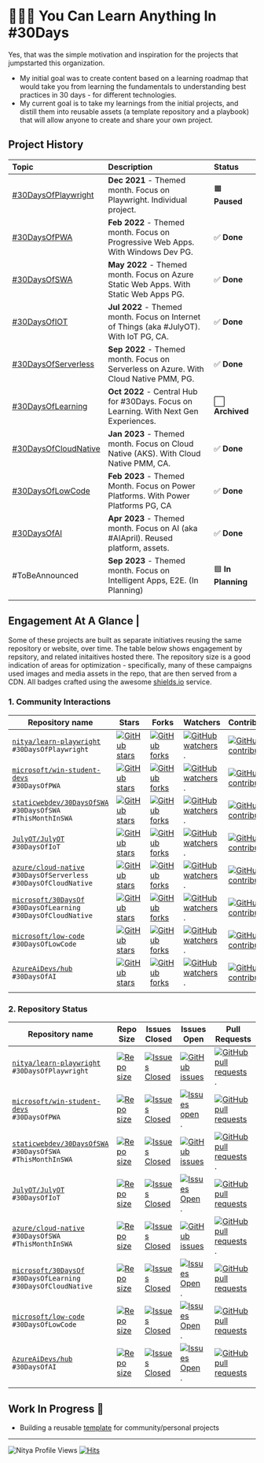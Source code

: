 
# 👩🏽‍💻 You Can Learn Anything In #30Days

Yes, that was the simple motivation and inspiration for the projects that jumpstarted this organization. 
 * My initial goal was to create content based on a learning roadmap that would take you from learning the fundamentals to understanding best practices in 30 days - for different technologies.
 * My current goal is to take my learnings from the initial projects, and distill them into reusable assets (a template repository and a playbook) that will allow anyone to create and share your own project.


## Project History

| Topic | Description | Status | 
|:---|:---|:---|
| [#30DaysOfPlaywright](https://aka.ms/30DaysOf/Playwright) | **Dec 2021** - Themed month. Focus on Playwright. Individual project. |  🟧 **Paused** | 
| [#30DaysOfPWA](https://aka.ms/30DaysOf/PWA) | **Feb 2022** - Themed month. Focus on Progressive Web Apps. With Windows Dev PG. | ✅ **Done** |
| [#30DaysOfSWA](https://aka.ms/30DaysOf/SWA)| **May 2022** - Themed month. Focus on Azure Static Web Apps. With Static Web Apps PG. |✅ **Done** |
| [#30DaysOfIOT](https://julyot.dev)| **Jul 2022** - Themed month. Focus on Internet of Things (aka #JulyOT). With IoT PG, CA. | ✅ **Done** |
| [#30DaysOfServerless](https://aka.ms/serverless-september)| **Sep 2022** - Themed month. Focus on Serverless on Azure. With Cloud Native PMM, PG. |  ✅  **Done** |
| [#30DaysOfLearning](https://github.com/microsoft/30daysof)| **Oct 2022** - Central Hub for #30Days. Focus on Learning. With Next Gen Experiences. |  ⬜ **Archived** |
| [#30DaysOfCloudNative](https://aka.ms/cnny)| **Jan 2023** - Themed month. Focus on Cloud Native (AKS). With Cloud Native PMM, CA. | ✅ **Done** |
| [#30DaysOfLowCode](https://aka.ms/lowcode-february)| **Feb 2023** - Themed Month. Focus on Power Platforms. With Power Platforms PG, CA |  ✅  **Done** |
| [#30DaysOfAI](https://aka.ms/ai-april)| **Apr 2023** - Themed month. Focus on AI (aka #AIApril). Reused platform, assets. | ✅  **Done** |
| #ToBeAnnounced | **Sep 2023** - Themed month. Focus on Intelligent Apps, E2E. (In Planning)  | 🟦  **In Planning** |
| | |


## Engagement At A Glance | 
Some of these projects are built as separate initiatives reusing the same repository or website, over time. The table below shows engagement by repsitory, and related initaitives hosted there. The repository size is a good indication of areas for optimization - specifically, many of these campaigns used images and media assets in the repo, that are then served from a CDN. All badges crafted using the awesome [shields.io](https://shields.io/badges) service.

### 1. Community Interactions


| Repository name | Stars | Forks |  Watchers | Contributors|
| --- | --- | --- |--- |--- |
| [`nitya/learn-playwright`](https://github.com/nitya/learn-playwright) <br/> `#30DaysOfPlaywright` | [![GitHub stars](https://img.shields.io/github/stars/nitya/learn-playwright.svg?style=for-the-badge)](https://github.com/nitya/learn-playwright) | [![GitHub forks](https://img.shields.io/github/forks/nitya/learn-playwright.svg?style=for-the-badge)](https://github.com/nitya/learn-playwright/forks) |  [![GitHub watchers](https://img.shields.io/github/watchers/nitya/learn-playwright.svg?style=for-the-badge)](https://github.com/nitya/learn-playwright/).  |[![GitHub contributors](https://img.shields.io/github/contributors/nitya/learn-playwright.svg?style=for-the-badge)](https://github.com/nitya/learn-playwright/issues) |
| [`microsoft/win-student-devs`](https://github.com/microsoft/win-student-devs) <br/> `#30DaysOfPWA` | [![GitHub stars](https://img.shields.io/github/stars/microsoft/win-student-devs.svg?style=for-the-badge)](https://github.com/microsoft/win-student-devs) | [![GitHub forks](https://img.shields.io/github/forks/microsoft/win-student-devs.svg?style=for-the-badge)](https://github.com/microsoft/win-student-devs/forks) | [![GitHub watchers](https://img.shields.io/github/watchers/microsoft/win-student-devs?style=for-the-badge)](https://github.com/microsoft/win-student-devs).  | [![GitHub contributors](https://img.shields.io/github/contributors/microsoft/win-student-devs?style=for-the-badge)](https://github.com/microsoft/win-student-devs/issues) |
| [`staticwebdev/30DaysOfSWA`](https://github.com/staticwebdev/30DaysOfSWA) <br/> `#30DaysOfSWA` <br/> `#ThisMonthInSWA`| [![GitHub stars](https://img.shields.io/github/stars/staticwebdev/30DaysOfSWA.svg?style=for-the-badge)](https://github.com/staticwebdev/30DaysOfSWA) | [![GitHub forks](https://img.shields.io/github/forks/staticwebdev/30DaysOfSWA.svg?style=for-the-badge)](https://github.com/staticwebdev/30DaysOfSWA/forks) | [![GitHub watchers](https://img.shields.io/github/watchers/staticwebdev/30DaysOfSWA.svg?style=for-the-badge)](https://github.com/staticwebdev/30DaysOfSWA).  |[![GitHub contributors](https://img.shields.io/github/contributors/staticwebdev/30DaysOfSWA.svg?style=for-the-badge)](https://github.com/staticwebdev/30DaysOfSWA/issues) | 
| [`JulyOT/JulyOT`](https://github.com/JulyOT/JulyOT) <br/> `#30DaysOfIoT` | [![GitHub stars](https://img.shields.io/github/stars/JulyOT/JulyOT.svg?style=for-the-badge)](https://github.com/JulyOT/JulyOT) | [![GitHub forks](https://img.shields.io/github/forks/staticwebdev/30DaysOfSWA.svg?style=for-the-badge)](https://github.com/JulyOT/JulyOT/forks) | [![GitHub watchers](https://img.shields.io/github/watchers/JulyOT/JulyOT.svg?style=for-the-badge)](https://github.com/JulyOT/JulyOT).  |[![GitHub contributors](https://img.shields.io/github/contributors/JulyOT/JulyOT.svg?style=for-the-badge)](https://github.com/JulyOT/JulyOT/issues) | 
| [`azure/cloud-native`](https://github.com/azure/cloud-native) <br/> `#30DaysOfServerless` <br/> `#30DaysOfCloudNative`| [![GitHub stars](https://img.shields.io/github/stars/azure/cloud-native.svg?style=for-the-badge)](https://github.com/azure/cloud-native) | [![GitHub forks](https://img.shields.io/github/forks/azure/cloud-native.svg?style=for-the-badge)](https://github.com/azure/cloud-native/forks) | [![GitHub watchers](https://img.shields.io/github/watchers/azure/cloud-native.svg?style=for-the-badge)](https://github.com/azure/cloud-native).  | [![GitHub contributors](https://img.shields.io/github/contributors/azure/cloud-native.svg?style=for-the-badge)](https://github.com/azure/cloud-native/issues) |
| [`microsoft/30DaysOf`](https://github.com/microsoft/30DaysOf) <br/> `#30DaysOfLearning` <br/> `#30DaysOfCloudNative`| [![GitHub stars](https://img.shields.io/github/stars/microsoft/30DaysOf.svg?style=for-the-badge)](https://github.com/microsoft/30DaysOf) | [![GitHub forks](https://img.shields.io/github/forks/microsoft/30DaysOf.svg?style=for-the-badge)](https://github.com/microsoft/30DaysOf/forks) | [![GitHub watchers](https://img.shields.io/github/watchers/microsoft/30DaysOf.svg?style=for-the-badge)](https://github.com/microsoft/30DaysOf).  | [![GitHub contributors](https://img.shields.io/github/contributors/microsoft/30DaysOf.svg?style=for-the-badge)](https://github.com/microsoft/30DaysOf/issues) |
| [`microsoft/low-code`](https://github.com/microsoft/low-code) <br/> `#30DaysOfLowCode`| [![GitHub stars](https://img.shields.io/github/stars/microsoft/low-code.svg?style=for-the-badge)](https://github.com/microsoft/low-code) | [![GitHub forks](https://img.shields.io/github/forks/microsoft/low-code.svg?style=for-the-badge)](https://github.com/microsoft/low-code/forks) | [![GitHub watchers](https://img.shields.io/github/watchers/microsoft/low-code.svg?style=for-the-badge)](https://github.com/microsoft/low-code).  | [![GitHub contributors](https://img.shields.io/github/contributors/microsoft/low-code.svg?style=for-the-badge)](https://github.com/microsoft/low-code/issues) |
| [`AzureAiDevs/hub`](https://github.com/AzureAiDevs/hub) <br/> `#30DaysOfAI`| [![GitHub stars](https://img.shields.io/github/stars/AzureAiDevs/hub.svg?style=for-the-badge)](https://github.com/AzureAiDevs/hub) | [![GitHub forks](https://img.shields.io/github/forks/AzureAiDevs/hub.svg?style=for-the-badge)](https://github.com/AzureAiDevs/hub/forks) | [![GitHub watchers](https://img.shields.io/github/watchers/microsoft/low-code.svg?style=for-the-badge)](https://github.com/AzureAiDevs/hub).  | [![GitHub contributors](https://img.shields.io/github/contributors/AzureAiDevs/hub.svg?style=for-the-badge)](https://github.com/AzureAiDevs/hub/issues) |
| | | | | |


### 2. Repository Status


| Repository name | Repo Size | Issues Closed | Issues Open | Pull Requests |
| --- | --- | --- |--- |--- |
| [`nitya/learn-playwright`](https://github.com/nitya/learn-playwright) <br/> `#30DaysOfPlaywright` | [![Repo size](https://img.shields.io/github/repo-size/nitya/learn-playwright.svg?style=for-the-badge)](https://github.com/nitya/learn-playwright) | [![Issues Closed](https://img.shields.io/github/issues-closed/nitya/learn-playwright.svg?style=for-the-badge)](https://github.com/nitya/learn-playwright/issues) | [![GitHub issues](https://img.shields.io/github/issues/nitya/learn-playwright.svg?style=for-the-badge)](https://github.com/nitya/learn-playwright/issues) | [![GitHub pull requests](https://img.shields.io/github/issues-pr/nitya/learn-playwright.svg?style=for-the-badge)](https://github.com/nitya/learn-playwright/pulls).  |
| [`microsoft/win-student-devs`](https://github.com/microsoft/win-student-devs) <br/> `#30DaysOfPWA` | [![Repo size](https://img.shields.io/github/repo-size/microsoft/win-student-devs.svg?style=for-the-badge)](https://github.com/microsoft/win-student-devs) | [![Issues Closed](https://img.shields.io/github/issues-closed/microsoft/win-student-devs.svg?style=for-the-badge)](https://github.com/microsoft/win-student-devs/issues) | [![Issues open](https://img.shields.io/github/issues/microsoft/win-student-devs?style=for-the-badge)](https://github.com/microsoft/win-student-devs).  | [![GitHub pull requests](https://img.shields.io/github/issues-pr/microsoft/win-student-devs?style=for-the-badge)](https://github.com/microsoft/win-student-devs/issues) |
| [`staticwebdev/30DaysOfSWA`](https://github.com/nitya/learn-playwright) <br/> `#30DaysOfSWA` <br/> `#ThisMonthInSWA` | [![Repo size](https://img.shields.io/github/repo-size/staticwebdev/30DaysOfSWA?style=for-the-badge)](https://github.com/staticwebdev/30DaysOfSWA) |  [![Issues Closed](https://img.shields.io/github/issues-closed/staticwebdev/30DaysOfSWA.svg?style=for-the-badge)](https://github.com/staticwebdev/30DaysOfSWA/issues)  | [![GitHub issues](https://img.shields.io/github/issues/staticwebdev/30DaysOfSWA.svg?style=for-the-badge)](https://github.com/staticwebdev/30DaysOfSWA/issues) | [![GitHub pull requests](https://img.shields.io/github/issues-pr/staticwebdev/30DaysOfSWA.svg?style=for-the-badge)](https://github.com/staticwebdev/30DaysOfSWA/pulls).  |
| [`JulyOT/JulyOT`](https://github.com/JulyOT/JulyOT) <br/> `#30DaysOfIoT` | [![Repo size](https://img.shields.io/github/repo-size/JulyOT/JulyOT.svg?style=for-the-badge)](https://github.com/JulyOT/JulyOT) | [![Issues Closed](https://img.shields.io/github/issues-closed/JulyOT/JulyOT.svg?style=for-the-badge)](https://github.com/JulyOT/JulyOT/issues) | [![Issues Open](https://img.shields.io/github/issues/JulyOT/JulyOT.svg?style=for-the-badge)](https://github.com/JulyOT/JulyOT/issues).  |[![GitHub pull requests](https://img.shields.io/github/issues-pr/JulyOT/JulyOT.svg?style=for-the-badge)](https://github.com/JulyOT/JulyOT/issues) | 
| [`azure/cloud-native`](https://github.com/azure/cloud-native) <br/> `#30DaysOfSWA` <br/> `#ThisMonthInSWA` | [![Repo size](https://img.shields.io/github/repo-size/azure/cloud-native?style=for-the-badge)](https://github.com/azure/cloud-native) | [![Issues Closed](https://img.shields.io/github/issues-closed/azure/cloud-native.svg?style=for-the-badge)](https://github.com/azure/cloud-native/) | [![GitHub issues](https://img.shields.io/github/issues/azure/cloud-native.svg?style=for-the-badge)](https://github.com/azure/cloud-native/issues) | [![GitHub pull requests](https://img.shields.io/github/issues-pr/azure/cloud-native.svg?style=for-the-badge)](https://github.com/azure/cloud-native/pulls).  |
| [`microsoft/30DaysOf`](https://github.com/microsoft/30DaysOf) <br/> `#30DaysOfLearning` <br/> `#30DaysOfCloudNative`| [![Repo size](https://img.shields.io/github/repo-size/microsoft/30DaysOf.svg?style=for-the-badge)](https://github.com/microsoft/30DaysOf) | [![Issues Closed](https://img.shields.io/github/issues-closed/microsoft/30DaysOf.svg?style=for-the-badge)](https://github.com/microsoft/30DaysOf/forks) | [![Issues Open](https://img.shields.io/github/issues/microsoft/30DaysOf.svg?style=for-the-badge)](https://github.com/microsoft/30DaysOf/issues).  | [![GitHub pull requests](https://img.shields.io/github/issues-pr/microsoft/30DaysOf.svg?style=for-the-badge)](https://github.com/microsoft/30DaysOf/issues) |
| [`microsoft/low-code`](https://github.com/microsoft/low-code) <br/> `#30DaysOfLowCode`| [![Repo size](https://img.shields.io/github/repo-size/microsoft/low-code.svg?style=for-the-badge)](https://github.com/microsoft/low-code) | [![Issues Closed](https://img.shields.io/github/issues-closed/microsoft/low-code.svg?style=for-the-badge)](https://github.com/microsoft/low-code/forks) | [![Issues Open](https://img.shields.io/github/issues/microsoft/low-code.svg?style=for-the-badge)](https://github.com/microsoft/low-code).  | [![GitHub pull requests](https://img.shields.io/github/issues-pr/microsoft/low-code.svg?style=for-the-badge)](https://github.com/microsoft/low-code/issues) |
| [`AzureAiDevs/hub`](https://github.com/AzureAiDevs/hub) <br/> `#30DaysOfAI`| [![Repo size](https://img.shields.io/github/repo-size/AzureAiDevs/hub.svg?style=for-the-badge)](https://github.com/AzureAiDevs/hub) | [![Issues Closed](https://img.shields.io/github/issues-closed/AzureAiDevs/hub.svg?style=for-the-badge)](https://github.com/AzureAiDevs/hub/forks) | [![Issues Open](https://img.shields.io/github/issues/microsoft/low-code.svg?style=for-the-badge)](https://github.com/AzureAiDevs/hub).  | [![GitHub pull requests](https://img.shields.io/github/issues-pr/AzureAiDevs/hub.svg?style=for-the-badge)](https://github.com/AzureAiDevs/hub/issues) |
| | | | | |

## Work In Progress 🚧

 * Building a reusable [template](https://github.com/30DaysOf) for community/personal projects

---
<img src="https://komarev.com/ghpvc/?username=nitya&label=Profile%20views&color=FF69B4&style=flat" 
    alt="Nitya Profile Views"/> 
[![Hits](https://hits.sh/github.com/30DaysOf.svg?color=97ca00)](https://hits.sh/github.com/30DaysOf/) 
